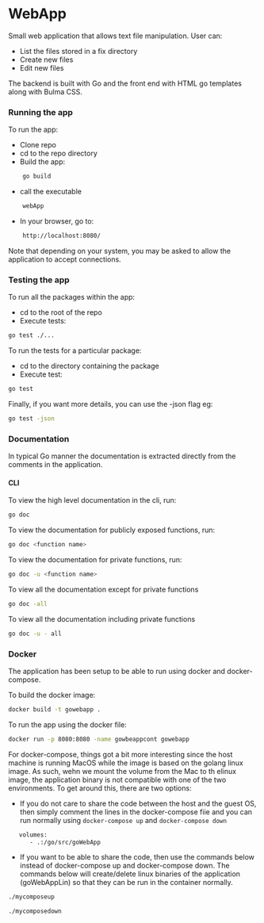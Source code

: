 # WebApp

Small web application that allows text file manipulation. User can:

- List the files stored in a fix directory
- Create new files
- Edit new files

The backend is built with Go and the front end with HTML go templates along with Bulma CSS.

### Running the app

To run the app:

- Clone repo
- cd to the repo directory
- Build the app:
```bash
    go build
```
- call the executable
```bash
    webApp
```
- In your browser, go to:
```bash
    http://localhost:8080/
```
Note that depending on your system, you may be asked to allow the application to accept connections.

### Testing the app

To run all the packages within the app:

- cd to the root of the repo
- Execute tests:
```bash
go test ./...
```

To run the tests for a particular package:
- cd to the directory containing the package
- Execute test:
```bash
go test
```

Finally, if you want more details, you can use the -json flag eg:
```bash
go test -json
``` 

### Documentation
In typical Go manner the documentation is extracted directly from the comments in the application.

#### CLI

To view the high level documentation in the cli, run:
```bash
go doc
```
To view the documentation for publicly exposed functions, run:
```bash
go doc <function name>
```
To view the documentation for private functions, run:
```bash
go doc -u <function name>
```
To view all the documentation except for private functions
```bash
go doc -all
```
To view all the documentation including private functions
```bash
go doc -u - all
```
### Docker

The application has been setup to be able to run using docker and docker-compose.

To build the docker image:
```bash
docker build -t gowebapp .
```

To run the app using the docker file:

```bash
docker run -p 8080:8080 -name gowbeappcont gowebapp
```

For docker-compose, things got a bit more interesting since the host machine is running MacOS while the image is based on the golang linux image.
As such, wehn we mount the volume from the Mac to th elinux image, the application binary is not compatible with one of the two environments.
To get around this, there are two options:

- If you do not care to share the code between the host and the guest OS, then simply comment the lines in the docker-compose fiie and you can run normally using ```docker-compose up``` and ```docker-compose down```
```bash
   volumes:
      - .:/go/src/goWebApp
```

- If you want to be able to share the code, then use the commands below instead of docker-compose up and docker-compose down. The commands below will create/delete linux binaries of the application (goWebAppLin) so that they can be run in the container normally.
```bash
./mycomposeup
```
```bash
./mycomposedown
```
